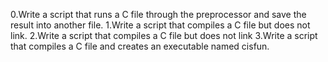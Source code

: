 0.Write a script that runs a C file through the preprocessor and save the result into another file.
1.Write a script that compiles a C file but does not link.
2.Write a script that compiles a C file but does not link
3.Write a script that compiles a C file and creates an executable named cisfun.
